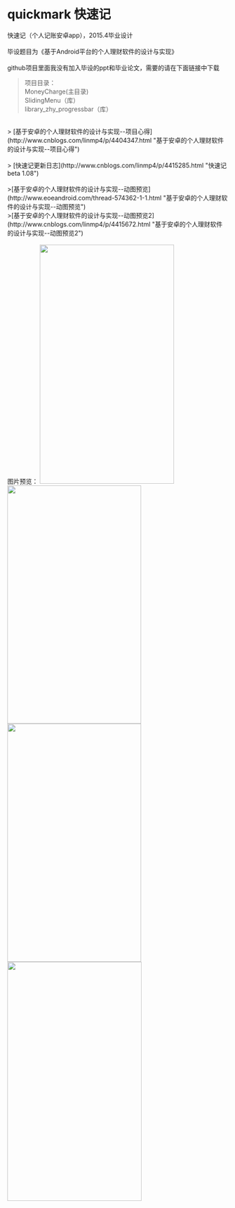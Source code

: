 # quickmark 快速记

快速记（个人记账安卓app），2015.4毕业设计<br><br>
毕设题目为《基于Android平台的个人理财软件的设计与实现》<br><br>
github项目里面我没有加入毕设的ppt和毕业论文，需要的请在下面链接中下载<br>

>项目目录：<br>
>MoneyCharge(主目录)<br>
>SlidingMenu（库）<br>
>library_zhy_progressbar（库）

<br>
> [基于安卓的个人理财软件的设计与实现--项目心得](http://www.cnblogs.com/linmp4/p/4404347.html "基于安卓的个人理财软件的设计与实现--项目心得")<br><br>
> [快速记更新日志](http://www.cnblogs.com/linmp4/p/4415285.html "快速记 beta 1.08")<br><br>
>[基于安卓的个人理财软件的设计与实现--动图预览](http://www.eoeandroid.com/thread-574362-1-1.html "基于安卓的个人理财软件的设计与实现--动图预览")<br>
>[基于安卓的个人理财软件的设计与实现--动图预览2](http://www.cnblogs.com/linmp4/p/4415672.html "基于安卓的个人理财软件的设计与实现--动图预览2")
<br>

<br>
图片预览：
<img src="http://images.cnitblog.com/blog2015/742046/201504/102113330559472.png" alt="" width="306" height="544" />
<img src="http://images.cnitblog.com/blog2015/742046/201504/102114008053195.png" alt="" width="305" height="542" />
<img src="http://images.cnitblog.com/blog2015/742046/201504/102114244305877.png" alt="" width="305" height="542" />
<img src="http://images.cnitblog.com/blog2015/742046/201504/102114438996763.png" alt="" width="306" height="544" />